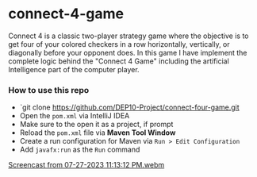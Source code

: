 # connect-4-game
Connect 4 is a classic two-player strategy game where the objective is to get four of your colored checkers in a row horizontally, vertically, or diagonally before your opponent does.
In this game I have implement the complete logic behind the "Connect 4 Game" including the artificial Intelligence part of the computer player.

### How to use this repo
* `git clone https://github.com/DEP10-Project/connect-four-game.git
* Open the `pom.xml` via IntelliJ IDEA
* Make sure to the open it as a project, if prompt
* Reload the `pom.xml` file via **Maven Tool Window**
* Create a run configuration for Maven via `Run > Edit Configuration`
* Add `javafx:run` as the `Run` command

[Screencast from 07-27-2023 11:13:12 PM.webm](https://github.com/DEP10-Project/connect-four-game/assets/122765001/4c44ac63-1aed-402f-81cf-b312a7ee6f87)
